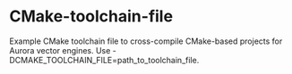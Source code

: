 # CMake-toolchain-file
Example CMake toolchain file to cross-compile CMake-based projects for Aurora vector engines. Use -DCMAKE_TOOLCHAIN_FILE=path_to_toolchain_file.
